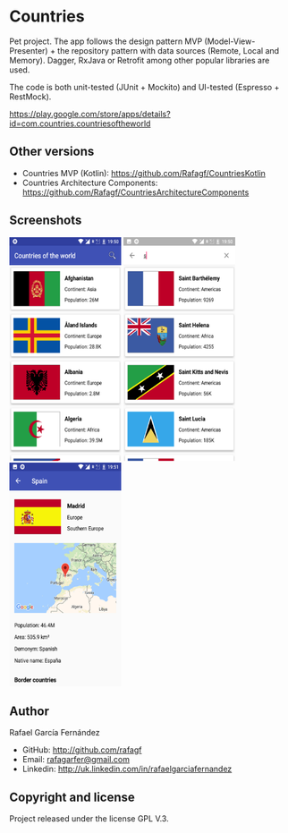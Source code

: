 # Countries

Pet project. The app follows the design pattern MVP (Model-View-Presenter) + the repository pattern with data sources (Remote, Local and Memory). Dagger, RxJava or Retrofit among other popular libraries are used.

The code is both unit-tested (JUnit + Mockito) and UI-tested (Espresso + RestMock).

https://play.google.com/store/apps/details?id=com.countries.countriesoftheworld

## Other versions
* Countries MVP (Kotlin): https://github.com/Rafagf/CountriesKotlin
* Countries Architecture Components: https://github.com/Rafagf/CountriesArchitectureComponents

## Screenshots
<p float="left">
 <img src="https://raw.githubusercontent.com/Rafagf/CountriesMVP/868d5130a92c1c828828a89d1e8c06881f5e0050/screenshot1.png" width="200" height="400" />
<img src="https://raw.githubusercontent.com/Rafagf/CountriesMVP/868d5130a92c1c828828a89d1e8c06881f5e0050/screenshot2.png" width="200" height="400" />
<img src="https://raw.githubusercontent.com/Rafagf/CountriesMVP/868d5130a92c1c828828a89d1e8c06881f5e0050/screenshot3.png" width="200" height="400" />
</p>

## Author

Rafael García Fernández

* GitHub: http://github.com/rafagf
* Email: rafagarfer@gmail.com
* Linkedin: http://uk.linkedin.com/in/rafaelgarciafernandez

## Copyright and license

Project released under the license GPL V.3.

